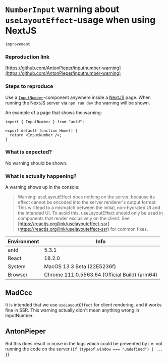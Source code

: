 # `NumberInput` warning about `useLayoutEffect`-usage when using NextJS

`improvement`

### Reproduction link

[https://github.com/AntonPieper/inputnumber-warning](https://github.com/AntonPieper/inputnumber-warning)

### Steps to reproduce

Use a [`InputNumber`](https://github.com/ant-design/ant-design/blob/master/components/input-number/index.tsx)-component anywhere inside a [NextJS](https://nextjs.org/) page. When running the NextJS server via `npm run dev` the warning will be shown.

An example of a page that shows the warning:

```tsx
import { InputNumber } from "antd";

export default function Home() {
  return <InputNumber />;
}
```

### What is expected?

No warning should be shown.

### What is actually happening?

A warning shows up in the console:

> Warning: useLayoutEffect does nothing on the server, because its effect cannot be encoded into the server renderer's output format. This will lead to a mismatch between the initial, non-hydrated UI and the intended UI. To avoid this, useLayoutEffect should only be used in components that render exclusively on the client. See [https://reactjs.org/link/uselayouteffect-ssr](https://reactjs.org/link/uselayouteffect-ssr) for common fixes.

| Environment | Info                                          |
| ----------- | --------------------------------------------- |
| antd        | 5.3.1                                         |
| React       | 18.2.0                                        |
| System      | MacOS 13.3 Beta (22E5236f)                    |
| Browser     | Chrome 111.0.5563.64 (Official Build) (arm64) |

<!-- generated by ant-design-issue-helper. DO NOT REMOVE -->

## MadCcc

It is intended that we use `useLayoutEffect` for client rendering, and it works fine in SSR.
This warning actually didn't mean anything wrong in InputNumber.

## AntonPieper

But this does result in noise in the logs which could be prevented by i.e. not running the code on the server (`if (typeof window === "undefined") { ... }`)
